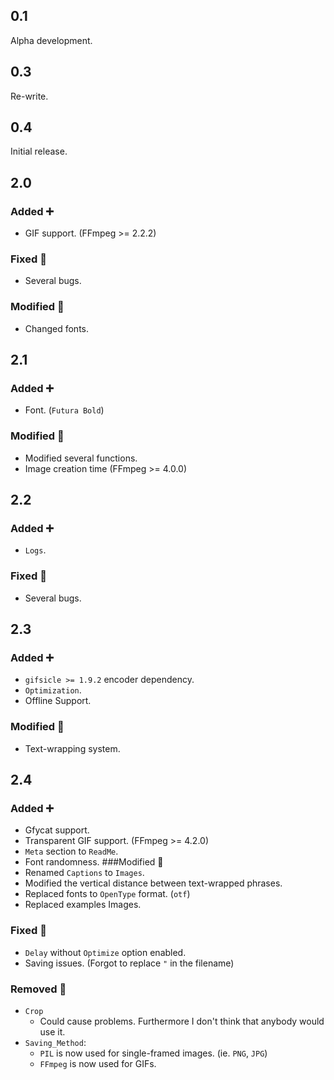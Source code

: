 ## 0.1
Alpha development.

## 0.3
Re-write.

## 0.4
Initial release.

## 2.0
### Added ➕
- GIF support. (FFmpeg >= 2.2.2)
### Fixed 📝
- Several bugs.
### Modified 🔁
- Changed fonts.

## 2.1
### Added ➕
- Font. (`Futura Bold`)
### Modified 🔁
- Modified several functions.
- Image creation time (FFmpeg >= 4.0.0)

## 2.2
### Added ➕
- `Logs`.
### Fixed 📝
- Several bugs.

## 2.3
### Added ➕
- `gifsicle >= 1.9.2` encoder dependency.
- `Optimization`.
- Offline Support.
### Modified 🔁
- Text-wrapping system.

## 2.4
### Added ➕
- Gfycat support.
- Transparent GIF support. (FFmpeg >= 4.2.0)
- `Meta` section to `ReadMe`.
- Font randomness.
###Modified 🔁
- Renamed `Captions` to `Images`.
- Modified the vertical distance between text-wrapped phrases.
- Replaced fonts to `OpenType` format. (`otf`)
- Replaced examples Images.
### Fixed 📝
- `Delay` without `Optimize` option enabled.
- Saving issues. (Forgot to replace `"` in the filename)
### Removed 🚫
- `Crop`
  - Could cause problems. Furthermore I don't think that anybody would use it.
- `Saving_Method`:
  - `PIL` is now used for single-framed images. (ie. `PNG`, `JPG`)
  - `FFmpeg` is now used for GIFs.